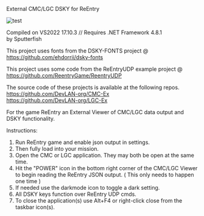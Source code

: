 External CMC/LGC DSKY for ReEntry

![test](https://github.com/DevLAN-org/ReEntry_ExtView/assets/6547632/56fed43c-b784-4bb4-a0cc-daac43079301)


Compiled on VS2022 17.10.3 // Requires .NET Framework 4.8.1</br>
by Sputterfish

This project uses fonts from the DSKY-FONTS project @ https://github.com/ehdorrii/dsky-fonts

This project uses some code from the ReEntryUDP example project @ https://github.com/ReentryGame/ReentryUDP

The source code of these projects is available at the following repos.</br>
https://github.com/DevLAN-org/CMC-Ex</br>
https://github.com/DevLAN-org/LGC-Ex
  
 For the game ReEntry an External Viewer of CMC/LGC data output and DSKY functionality.



Instructions:</br>
1. Run ReEntry game and enable json output in settings.</br>
2. Then fully load into your mission.</br>
3. Open the CMC or LGC application. They may both be open at the same time.</br>
4. Hit the "POWER" icon in the bottom right corner of the CMC/LGC Viewer to begin reading the ReEntry JSON output. ( This only needs to happen one time )</br>
5. If needed use the darkmode icon to toggle a dark setting.</br>
6. All DSKY keys function over ReEntry UDP cmds.</br>
7. To close the application(s) use Alt+F4 or right-click close from the taskbar icon(s).
